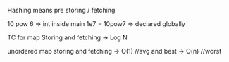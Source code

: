 Hashing means pre storing / fetching

10 pow 6 => int inside main
1e7 = 10pow7 => declared globally

TC for map
Storing and fetching -> Log N

unordered map 
storing and fetching -> O(1) //avg and best
        -> O(n) //worst